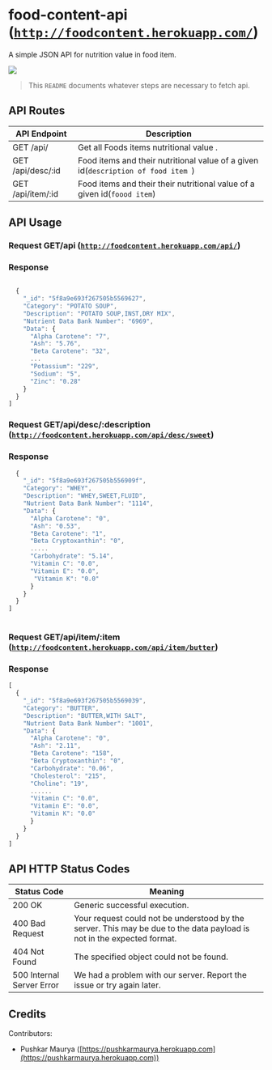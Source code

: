 # food-content-api ([`http://foodcontent.herokuapp.com/`](http://foodcontent.herokuapp.com/))

A simple JSON API for nutrition value in food item.

![](https://cdn.pixabay.com/photo/2019/03/19/09/19/dietetics-4065158_960_720.jpg)

> This `README` documents whatever steps are necessary to fetch api.




## API Routes

| API Endpoint                           | Description                                                                        |
|----------------------------------------|------------------------------------------------------------------------------------|
| GET /api/                              | Get all Foods  items nutritional value .                                           |
| GET /api/desc/:id                      | Food items and their nutritional value of a given id(`description of food item `) |
| GET /api/item/:id                      | Food items and their  their nutritional value of a given id(`foood item`)         |



## API Usage

### Request GET/api                   ([`http://foodcontent.herokuapp.com/api/`](http://foodcontent.herokuapp.com/api/))

### Response
```javascript

  {
    "_id": "5f8a9e693f267505b5569627",
    "Category": "POTATO SOUP",
    "Description": "POTATO SOUP,INST,DRY MIX",
    "Nutrient Data Bank Number": "6969",
    "Data": {
      "Alpha Carotene": "7",
      "Ash": "5.76",
      "Beta Carotene": "32",
      ...
      "Potassium": "229",
      "Sodium": "5",
      "Zinc": "0.28"   
    }
  }
]
```

### Request GET/api/desc/:description   ([`http://foodcontent.herokuapp.com/api/desc/sweet`](http://foodcontent.herokuapp.com/api/desc/sweet))

### Response
```javascript
  {
    "_id": "5f8a9e693f267505b556909f",
    "Category": "WHEY",
    "Description": "WHEY,SWEET,FLUID",
    "Nutrient Data Bank Number": "1114",
    "Data": {
      "Alpha Carotene": "0",
      "Ash": "0.53",
      "Beta Carotene": "1",
      "Beta Cryptoxanthin": "0",
      .....
      "Carbohydrate": "5.14",
      "Vitamin C": "0.0",
      "Vitamin E": "0.0",
       "Vitamin K": "0.0"
      }
    }
  }
]
     
```
      


### Request GET/api/item/:item          ([`http://foodcontent.herokuapp.com/api/item/butter`](http://foodcontent.herokuapp.com/api/item/butter))

### Response
```javascript
[
  {
    "_id": "5f8a9e693f267505b5569039",
    "Category": "BUTTER",
    "Description": "BUTTER,WITH SALT",
    "Nutrient Data Bank Number": "1001",
    "Data": {
      "Alpha Carotene": "0",
      "Ash": "2.11",
      "Beta Carotene": "158",
      "Beta Cryptoxanthin": "0",
      "Carbohydrate": "0.06",
      "Cholesterol": "215",
      "Choline": "19",
      ......
      "Vitamin C": "0.0",
      "Vitamin E": "0.0",
      "Vitamin K": "0.0"
      }
    }
  }
]
```

## API HTTP Status Codes

| Status Code               | Meaning                                                                                                                |
|---------------------------|------------------------------------------------------------------------------------------------------------------------|
| 200 OK                    | Generic successful execution.                                                                                          |
| 400 Bad Request           | Your request could not be understood by the server. This may be due to the data payload is not in the expected format. |
| 404 Not Found             | The specified object could not be found.                                                                               |
| 500 Internal Server Error | We had a problem with our server. Report the issue or try again later.                                                 |



## Credits

Contributors:

- Pushkar Maurya ([https://pushkarmaurya.herokuapp.com](https://pushkarmaurya.herokuapp.com))
